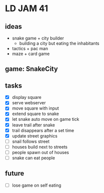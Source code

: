 # LD JAM 41

## ideas

* snake game + city builder
  * building a city but eating the inhabitants
* tactics + pac man
* maze + card game

## game: SnakeCity

## tasks

* [x] display square
* [x] serve webserver
* [x] move square with input
* [x] extend square to snake
* [x] let snake auto move on game tick
* [x] leave trail after snake
* [x] trail disappears after a set time
* [x] update street graphics
* [ ] snail follows street
* [ ] houses build next to streets
* [ ] people spawn out of houses
* [ ] snake can eat people

## future

* [ ] lose game on self eating
